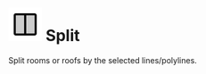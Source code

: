 # ![](../../.gitbook/assets/split-room.svg#thumbnail) Split

Split rooms or roofs by the selected lines/polylines.

<style>
img[src*="#thumbnail"] {
   width:50px;
   height:50px;
}
</style>